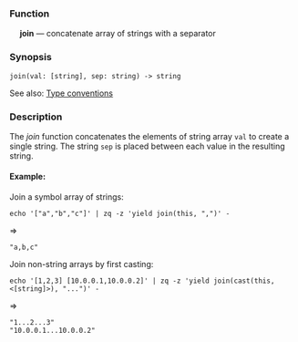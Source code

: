 ### Function

&emsp; **join** &mdash; concatenate array of strings with a separator

### Synopsis

```
join(val: [string], sep: string) -> string
```
See also: [Type conventions](../conventions.md)

### Description

The _join_ function concatenates the elements of string array `val` to create a single
string. The string `sep` is placed between each value in the resulting string.

#### Example:

Join a symbol array of strings:
```mdtest-command
echo '["a","b","c"]' | zq -z 'yield join(this, ",")' -
```
=>
```mdtest-output
"a,b,c"
```

Join non-string arrays by first casting:
```mdtest-command
echo '[1,2,3] [10.0.0.1,10.0.0.2]' | zq -z 'yield join(cast(this, <[string]>), "...")' -
```
=>
```mdtest-output
"1...2...3"
"10.0.0.1...10.0.0.2"
```
